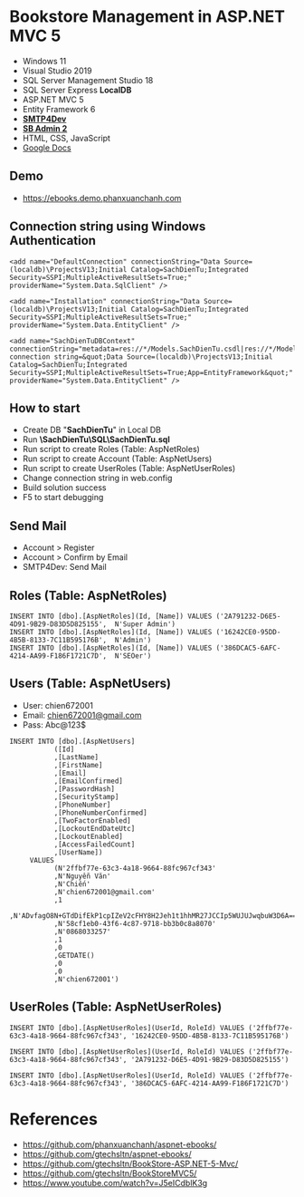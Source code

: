 # Bookstore Management in ASP.NET MVC 5 
+ Windows 11
+ Visual Studio 2019
+ SQL Server Management Studio 18
+ SQL Server Express **LocalDB**
+ ASP.NET MVC 5
+ Entity Framework 6
+ [**SMTP4Dev**](https://github.com/rnwood/smtp4dev/)
+ [**SB Admin 2**](https://github.com/StartBootstrap/startbootstrap-sb-admin-2)
+ HTML, CSS, JavaScript
+ [Google Docs](https://docs.google.com/document/d/1MrG85vfEP8z_4rXdPEqtRSbv4vslUnvESuxBKp-D-Gk/)

## Demo
+ https://ebooks.demo.phanxuanchanh.com

## Connection string using Windows Authentication
```
<add name="DefaultConnection" connectionString="Data Source=(localdb)\ProjectsV13;Initial Catalog=SachDienTu;Integrated Security=SSPI;MultipleActiveResultSets=True;" providerName="System.Data.SqlClient" />

<add name="Installation" connectionString="Data Source=(localdb)\ProjectsV13;Initial Catalog=SachDienTu;Integrated Security=SSPI;MultipleActiveResultSets=True;" providerName="System.Data.EntityClient" />

<add name="SachDienTuDBContext" connectionString="metadata=res://*/Models.SachDienTu.csdl|res://*/Models.SachDienTu.ssdl|res://*/Models.SachDienTu.msl;provider=System.Data.SqlClient;provider connection string=&quot;Data Source=(localdb)\ProjectsV13;Initial Catalog=SachDienTu;Integrated Security=SSPI;MultipleActiveResultSets=True;App=EntityFramework&quot;" providerName="System.Data.EntityClient" />
```

## How to start
+ Create DB "**SachDienTu**" in Local DB
+ Run **\SachDienTu\SQL\SachDienTu.sql**
+ Run script to create Roles (Table: AspNetRoles)
+ Run script to create Account (Table: AspNetUsers)
+ Run script to create UserRoles (Table: AspNetUserRoles)
+ Change connection string in web.config
+ Build solution success
+ F5 to start debugging

## Send Mail
+ Account > Register
+ Account > Confirm by Email
+ SMTP4Dev: Send Mail

## Roles (Table: AspNetRoles)
```
INSERT INTO [dbo].[AspNetRoles](Id, [Name]) VALUES ('2A791232-D6E5-4D91-9B29-D83D5D825155',  N'Super Admin')
INSERT INTO [dbo].[AspNetRoles](Id, [Name]) VALUES ('16242CE0-95DD-4B5B-8133-7C11B595176B',  N'Admin')
INSERT INTO [dbo].[AspNetRoles](Id, [Name]) VALUES ('386DCAC5-6AFC-4214-AA99-F186F1721C7D',  N'SEOer')
```

## Users (Table: AspNetUsers)
+ User: chien672001
+ Email: chien672001@gmail.com
+ Pass: Abc@123$

```
INSERT INTO [dbo].[AspNetUsers]
           ([Id]
           ,[LastName]
           ,[FirstName]
           ,[Email]
           ,[EmailConfirmed]
           ,[PasswordHash]
           ,[SecurityStamp]
           ,[PhoneNumber]
           ,[PhoneNumberConfirmed]
           ,[TwoFactorEnabled]
           ,[LockoutEndDateUtc]
           ,[LockoutEnabled]
           ,[AccessFailedCount]
           ,[UserName])
     VALUES
           (N'2ffbf77e-63c3-4a18-9664-88fc967cf343'
           ,N'Nguyễn Văn'
           ,N'Chiến'
           ,N'chien672001@gmail.com'
           ,1
           ,N'ADvfagO8N+GTdDifEkP1cpIZeV2cFHY8H2Jeh1t1hhMR27JCCIp5WUJUJwqbuW3D6A=='
           ,N'58cf1eb0-43f6-4c87-9718-bb3b0c8a8070'
           ,N'0868033257'
           ,1
           ,0
           ,GETDATE()
           ,0
           ,0
           ,N'chien672001')
```

## UserRoles (Table: AspNetUserRoles)
```
INSERT INTO [dbo].[AspNetUserRoles](UserId, RoleId) VALUES ('2ffbf77e-63c3-4a18-9664-88fc967cf343', '16242CE0-95DD-4B5B-8133-7C11B595176B')

INSERT INTO [dbo].[AspNetUserRoles](UserId, RoleId) VALUES ('2ffbf77e-63c3-4a18-9664-88fc967cf343', '2A791232-D6E5-4D91-9B29-D83D5D825155')

INSERT INTO [dbo].[AspNetUserRoles](UserId, RoleId) VALUES ('2ffbf77e-63c3-4a18-9664-88fc967cf343', '386DCAC5-6AFC-4214-AA99-F186F1721C7D')
```

# References
+ https://github.com/phanxuanchanh/aspnet-ebooks/
+ https://github.com/gtechsltn/aspnet-ebooks/
+ https://github.com/gtechsltn/BookStore-ASP.NET-5-Mvc/
+ https://github.com/gtechsltn/BookStoreMVC5/
+ https://www.youtube.com/watch?v=J5eICdblK3g
